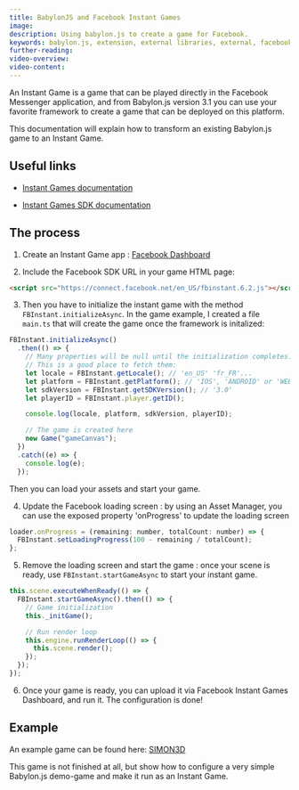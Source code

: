 ```yaml
---
title: BabylonJS and Facebook Instant Games
image:
description: Using babylon.js to create a game for Facebook.
keywords: babylon.js, extension, external libraries, external, facebook
further-reading:
video-overview:
video-content:
---
```


An Instant Game is a game that can be played directly in the Facebook Messenger application, and from Babylon.js version 3.1 you can use your favorite framework to create a game that can be deployed on this platform.

This documentation will explain how to transform an existing Babylon.js game to an Instant Game.

## Useful links

- [Instant Games documentation](https://developers.facebook.com/docs/games/instant-games)

- [Instant Games SDK documentation](https://developers.facebook.com/docs/games/instant-games/sdk/fbinstant6.2)

## The process

1. Create an Instant Game app : [Facebook Dashboard](https://developers.facebook.com/docs/games/instant-games/)

2. Include the Facebook SDK URL in your game HTML page:

```html
<script src="https://connect.facebook.net/en_US/fbinstant.6.2.js"></script>
```

3. Then you have to initialize the instant game with the method `FBInstant.initializeAsync`. In the game example, I created a file `main.ts` that will create the game once the framework is initalized:

```javascript
FBInstant.initializeAsync()
  .then(() => {
    // Many properties will be null until the initialization completes.
    // This is a good place to fetch them:
    let locale = FBInstant.getLocale(); // 'en_US' 'fr_FR'...
    let platform = FBInstant.getPlatform(); // 'IOS', 'ANDROID' or 'WEB'
    let sdkVersion = FBInstant.getSDKVersion(); // '3.0'
    let playerID = FBInstant.player.getID();

    console.log(locale, platform, sdkVersion, playerID);

    // The game is created here
    new Game("gameCanvas");
  })
  .catch((e) => {
    console.log(e);
  });
```

Then you can load your assets and start your game.

4. Update the Facebook loading screen : by using an Asset Manager, you can use the exposed property 'onProgress' to update the loading screen

```javascript
loader.onProgress = (remaining: number, totalCount: number) => {
  FBInstant.setLoadingProgress(100 - remaining / totalCount);
};
```

5. Remove the loading screen and start the game : once your scene is ready, use `FBInstant.startGameAsync` to start your instant game.

```javascript
this.scene.executeWhenReady(() => {
  FBInstant.startGameAsync().then(() => {
    // Game initialization
    this._initGame();

    // Run render loop
    this.engine.runRenderLoop(() => {
      this.scene.render();
    });
  });
});
```

6. Once your game is ready, you can upload it via Facebook Instant Games Dashboard, and run it. The configuration is done!

## Example

An example game can be found here: [SIMON3D](https://github.com/Temechon/simon3d)

This game is not finished at all, but show how to configure a very simple Babylon.js demo-game and make it run as an Instant Game.
